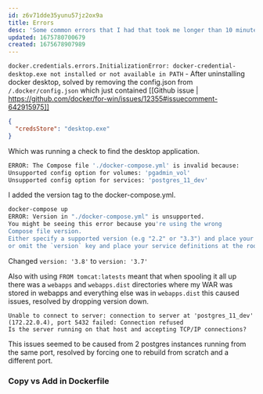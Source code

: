 ```yaml
---
id: z6v71dde35yunu57jz2ox9a
title: Errors
desc: 'Some common errors that I had that took me longer than 10 minutes to google or figure out'
updated: 1675780700679
created: 1675678907989
---
```


`docker.credentials.errors.InitializationError: docker-credential-desktop.exe not installed or not available in PATH` - After uninstalling docker desktop, solved by removing the config.json from `/.docker/config.json` which just contained [[Github issue | https://github.com/docker/for-win/issues/12355#issuecomment-642915975]]
```json
{
  "credsStore": "desktop.exe"
}
```
Which was running a check to find the desktop application.


```bash
ERROR: The Compose file './docker-compose.yml' is invalid because:
Unsupported config option for volumes: 'pgadmin_vol'
Unsupported config option for services: 'postgres_11_dev'
```
I added the version tag to the docker-compose.yml.

```bash
docker-compose up
ERROR: Version in "./docker-compose.yml" is unsupported. 
You might be seeing this error because you're using the wrong 
Compose file version. 
Either specify a supported version (e.g "2.2" or "3.3") and place your service definitions under the `services` key, 
or omit the `version` key and place your service definitions at the root of the file to use version 1.
```
Changed `version: '3.8'` to `version: '3.7'`

Also with using `FROM tomcat:latests` meant that when spooling it all up there was a `webapps` and `webapps.dist` directories where my WAR was stored in webapps and everything else was in `webapps.dist` this caused issues, resolved by dropping version down.

```
Unable to connect to server: connection to server at 'postgres_11_dev' (172.22.0.4), port 5432 failed: Connection refused
Is the server running on that host and accepting TCP/IP connections?
```
This issues seemed to be caused from 2 postgres instances running from the same port, resolved by forcing one to rebuild from scratch and a different port.

### Copy vs Add in Dockerfile